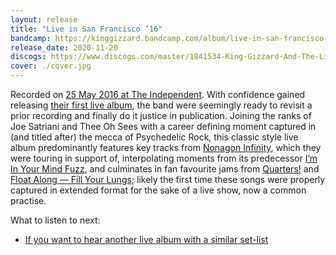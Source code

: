 ```yaml
---
layout: release
title: "Live in San Francisco ’16"
bandcamp: https://kinggizzard.bandcamp.com/album/live-in-san-francisco-16
release_date: 2020-11-20
discogs: https://www.discogs.com/master/1841534-King-Gizzard-And-The-Lizard-Wizard-Live-In-San-Francisco-16
cover: ./cover.jpg
---
```


Recorded on [25 May 2016 at The Independent](../setlists/2016/05/25/the-independent-san-francisco-ca.html). With confidence gained releasing [their first live album](../chunky-shrapnel), the band were seemingly ready to revisit a prior recording and finally do it justice in publication. Joining the ranks of Joe Satriani and Thee Oh Sees with a career defining moment captured in (and titled after) the mecca of Psychedelic Rock, this classic style live album predominantly features key tracks from [Nonagon Infinity](../nonagon-infinity), which they were touring in support of, interpolating moments from its predecessor [I’m In Your Mind Fuzz](../im-in-your-mind-fuzz), and culminates in fan favourite jams from [Quarters!](../quarters) and [Float Along — Fill Your Lungs](../float-along-fill-your-lungs); likely the first time these songs were properly captured in extended format for the sake of a live show, now a common practise.

What to listen to next:

*   [If you want to hear another live album with a similar set-list](../live-at-levitation-2016)
